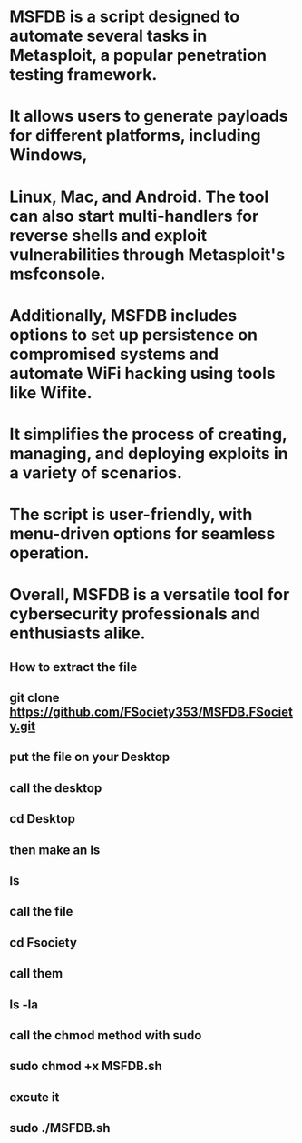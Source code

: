 # MSFDB is a script designed to automate several tasks in Metasploit, a popular penetration testing framework. 
# It allows users to generate payloads for different platforms, including Windows, 
# Linux, Mac, and Android. The tool can also start multi-handlers for reverse shells and exploit vulnerabilities through Metasploit's msfconsole.
# Additionally, MSFDB includes options to set up persistence on compromised systems and automate WiFi hacking using tools like Wifite.
# It simplifies the process of creating, managing, and deploying exploits in a variety of scenarios.
# The script is user-friendly, with menu-driven options for seamless operation.
# Overall, MSFDB is a versatile tool for cybersecurity professionals and enthusiasts alike.


## How to extract the file 
## git clone https://github.com/FSociety353/MSFDB.FSociety.git
 ## put the file on your Desktop
 ## call the desktop
## cd Desktop
## then make an ls
## ls
## call the file
## cd Fsociety
## call them
## ls -la
## call the chmod method with sudo
## sudo chmod +x MSFDB.sh
## excute it
## sudo ./MSFDB.sh  

